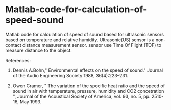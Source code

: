 # Matlab-code-for-calculation-of-speed-sound

Matlab code for calculation of speed of sound based for ultrasonic sensors  based on temperature and relative humidity.
Ultrasonic(US) sensor is a non-contact distance measurement sensor.  sensor use Time Of Flight (TOF) to measure distance to the object.  

References:
1) Dennis A.Bohn," Environmental effects on the speed of sound." Journal of the Audio Engineering Society 1988, 36(4):223–231.

2)  Owen Cramer, " The variation of the specific heat ratio and the speed of sound in air with temperature, pressure, humidity and CO2 concetration ", Journal of the Acoustical Society of America, vol. 93, no. 5, pp. 2510-16, May 1993.


<!--[I'm an inline-style link](https://www.google.com)-->
